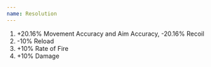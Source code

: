 ```yaml
---
name: Resolution
---
```


1. +20.16% Movement Accuracy and Aim Accuracy, -20.16% Recoil
2. -10% Reload
3. +10% Rate of Fire
4. +10% Damage
